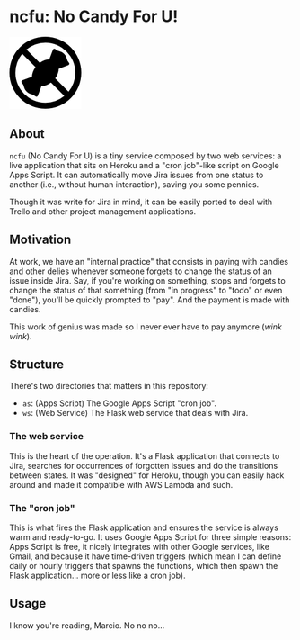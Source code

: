 # ncfu: No Candy For U!

![No Candy For U](docs/icon.png)

## About

`ncfu` (No Candy For U) is a tiny service composed by two web services: a live
application that sits on Heroku and a "cron job"-like script on Google Apps
Script. It can automatically move Jira issues from one status to another (i.e.,
without human interaction), saving you some pennies.

Though it was write for Jira in mind, it can be easily ported to deal with
Trello and other project management applications.


## Motivation

At work, we have an "internal practice" that consists in paying with candies
and other delies whenever someone forgets to change the status of an issue
inside Jira. Say, if you're working on something, stops and forgets to change
the status of that something (from "in progress" to "todo" or even "done"),
you'll be quickly prompted to "pay". And the payment is made with candies.

This work of genius was made so I never ever have to pay anymore (*wink wink*).


## Structure

There's two directories that matters in this repository:

 - `as`: (Apps Script) The Google Apps Script "cron job".
 - `ws`: (Web Service) The Flask web service that deals with Jira.


### The web service

This is the heart of the operation. It's a Flask application that connects to
Jira, searches for occurrences of forgotten issues and do the transitions
between states. It was "designed" for Heroku, though you can easily hack around
and made it compatible with AWS Lambda and such.


### The "cron job"

This is what fires the Flask application and ensures the service is always warm
and ready-to-go. It uses Google Apps Script for three simple reasons: Apps
Script is free, it nicely integrates with other Google services, like Gmail,
and because it have time-driven triggers (which mean I can define daily or
hourly triggers that spawns the functions, which then spawn the Flask
application... more or less like a cron job).


## Usage

I know you're reading, Marcio. No no no...
